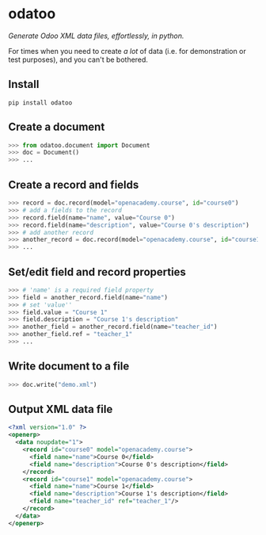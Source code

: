 # odatoo
_Generate Odoo XML data files, effortlessly, in python._


For times when you need to create _a lot_ of data (i.e. for demonstration or test purposes), and you can't be bothered.

## Install

```
pip install odatoo
```

## Create a document
```python
>>> from odatoo.document import Document
>>> doc = Document()
>>> ...
```

## Create a record and fields
```python
>>> record = doc.record(model="openacademy.course", id="course0")
>>> # add a fields to the record
>>> record.field(name="name", value="Course 0")
>>> record.field(name="description", value="Course 0's description")
>>> # add another record
>>> another_record = doc.record(model="openacademy.course", id="course1")
>>> ...
```

## Set/edit field and record properties
```python
>>> # 'name' is a required field property
>>> field = another_record.field(name="name")
>>> # set 'value''
>>> field.value = "Course 1"
>>> field.description = "Course 1's description"
>>> another_field = another_record.field(name="teacher_id")
>>> another_field.ref = "teacher_1"
>>> ...
```

## Write document to a file
```python
>>> doc.write("demo.xml")
```

## Output XML data file
```xml
<?xml version="1.0" ?>
<openerp>
  <data noupdate="1">
    <record id="course0" model="openacademy.course">
      <field name="name">Course 0</field>
      <field name="description">Course 0's description</field>
    </record>
    <record id="course1" model="openacademy.course">
      <field name="name">Course 1</field>
      <field name="description">Course 1's description</field>
      <field name="teacher_id" ref="teacher_1"/>
    </record>
  </data>
</openerp>
```
